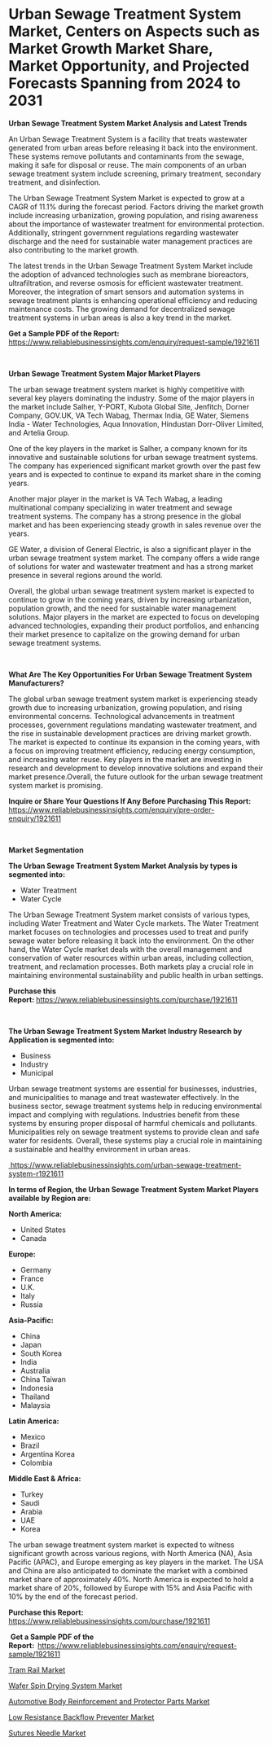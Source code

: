 <p><h1>Urban Sewage Treatment System Market, Centers on Aspects such as Market Growth Market Share, Market Opportunity, and Projected Forecasts Spanning from 2024 to 2031</h1></p><p><strong>Urban Sewage Treatment System Market Analysis and Latest Trends</strong></p>
<p><p>An Urban Sewage Treatment System is a facility that treats wastewater generated from urban areas before releasing it back into the environment. These systems remove pollutants and contaminants from the sewage, making it safe for disposal or reuse. The main components of an urban sewage treatment system include screening, primary treatment, secondary treatment, and disinfection.</p><p>The Urban Sewage Treatment System Market is expected to grow at a CAGR of 11.1% during the forecast period. Factors driving the market growth include increasing urbanization, growing population, and rising awareness about the importance of wastewater treatment for environmental protection. Additionally, stringent government regulations regarding wastewater discharge and the need for sustainable water management practices are also contributing to the market growth.</p><p>The latest trends in the Urban Sewage Treatment System Market include the adoption of advanced technologies such as membrane bioreactors, ultrafiltration, and reverse osmosis for efficient wastewater treatment. Moreover, the integration of smart sensors and automation systems in sewage treatment plants is enhancing operational efficiency and reducing maintenance costs. The growing demand for decentralized sewage treatment systems in urban areas is also a key trend in the market.</p></p>
<p><strong>Get a Sample PDF of the Report:&nbsp;</strong> <a href="https://www.reliablebusinessinsights.com/enquiry/request-sample/1921611">https://www.reliablebusinessinsights.com/enquiry/request-sample/1921611</a></p>
<p>&nbsp;</p>
<p><strong>Urban Sewage Treatment System Major Market Players</strong></p>
<p><p>The urban sewage treatment system market is highly competitive with several key players dominating the industry. Some of the major players in the market include Salher, Y-PORT, Kubota Global Site, Jenfitch, Dorner Company, GOV.UK, VA Tech Wabag, Thermax India, GE Water, Siemens India - Water Technologies, Aqua Innovation, Hindustan Dorr-Oliver Limited, and Artelia Group.</p><p>One of the key players in the market is Salher, a company known for its innovative and sustainable solutions for urban sewage treatment systems. The company has experienced significant market growth over the past few years and is expected to continue to expand its market share in the coming years.</p><p>Another major player in the market is VA Tech Wabag, a leading multinational company specializing in water treatment and sewage treatment systems. The company has a strong presence in the global market and has been experiencing steady growth in sales revenue over the years.</p><p>GE Water, a division of General Electric, is also a significant player in the urban sewage treatment system market. The company offers a wide range of solutions for water and wastewater treatment and has a strong market presence in several regions around the world.</p><p>Overall, the global urban sewage treatment system market is expected to continue to grow in the coming years, driven by increasing urbanization, population growth, and the need for sustainable water management solutions. Major players in the market are expected to focus on developing advanced technologies, expanding their product portfolios, and enhancing their market presence to capitalize on the growing demand for urban sewage treatment systems.</p></p>
<p>&nbsp;</p>
<p><strong>What Are The Key Opportunities For Urban Sewage Treatment System Manufacturers?</strong></p>
<p><p>The global urban sewage treatment system market is experiencing steady growth due to increasing urbanization, growing population, and rising environmental concerns. Technological advancements in treatment processes, government regulations mandating wastewater treatment, and the rise in sustainable development practices are driving market growth. The market is expected to continue its expansion in the coming years, with a focus on improving treatment efficiency, reducing energy consumption, and increasing water reuse. Key players in the market are investing in research and development to develop innovative solutions and expand their market presence.Overall, the future outlook for the urban sewage treatment system market is promising.</p></p>
<p><strong>Inquire or Share Your Questions If Any Before Purchasing This Report:</strong> <a href="https://www.reliablebusinessinsights.com/enquiry/pre-order-enquiry/1921611">https://www.reliablebusinessinsights.com/enquiry/pre-order-enquiry/1921611</a></p>
<p>&nbsp;</p>
<p><strong>Market Segmentation</strong></p>
<p><strong>The Urban Sewage Treatment System Market Analysis by types is segmented into:</strong></p>
<p><ul><li>Water Treatment</li><li>Water Cycle</li></ul></p>
<p><p>The Urban Sewage Treatment System market consists of various types, including Water Treatment and Water Cycle markets. The Water Treatment market focuses on technologies and processes used to treat and purify sewage water before releasing it back into the environment. On the other hand, the Water Cycle market deals with the overall management and conservation of water resources within urban areas, including collection, treatment, and reclamation processes. Both markets play a crucial role in maintaining environmental sustainability and public health in urban settings.</p></p>
<p><strong>Purchase this Report:&nbsp;</strong><a href="https://www.reliablebusinessinsights.com/purchase/1921611">https://www.reliablebusinessinsights.com/purchase/1921611</a></p>
<p>&nbsp;</p>
<p><strong>The Urban Sewage Treatment System Market Industry Research by Application is segmented into:</strong></p>
<p><ul><li>Business</li><li>Industry</li><li>Municipal</li></ul></p>
<p><p>Urban sewage treatment systems are essential for businesses, industries, and municipalities to manage and treat wastewater effectively. In the business sector, sewage treatment systems help in reducing environmental impact and complying with regulations. Industries benefit from these systems by ensuring proper disposal of harmful chemicals and pollutants. Municipalities rely on sewage treatment systems to provide clean and safe water for residents. Overall, these systems play a crucial role in maintaining a sustainable and healthy environment in urban areas.</p></p>
<p><a href="https://www.reliablebusinessinsights.com/urban-sewage-treatment-system-r1921611">&nbsp;https://www.reliablebusinessinsights.com/urban-sewage-treatment-system-r1921611</a></p>
<p><strong>In terms of Region, the Urban Sewage Treatment System Market Players available by Region are:</strong></p>
<p>
    <p> <strong> North America: </strong>
        <ul>
            <li>United States</li>
            <li>Canada</li>
        </ul>
        </p> 
    <p> <strong> Europe: </strong>
        <ul>
            <li>Germany</li>
            <li>France</li>
            <li>U.K.</li>
            <li>Italy</li>
            <li>Russia</li>
        </ul>
        </p> 
    <p> <strong> Asia-Pacific: </strong>
        <ul>
            <li>China</li>
            <li>Japan</li>
            <li>South Korea</li>
            <li>India</li>
            <li>Australia</li>
            <li>China Taiwan</li>
            <li>Indonesia</li>
            <li>Thailand</li>
            <li>Malaysia</li>
        </ul>
        </p> 
    <p> <strong> Latin America: </strong>
        <ul>
            <li>Mexico</li>
            <li>Brazil</li>
            <li>Argentina Korea</li>
            <li>Colombia</li>
        </ul>
        </p> 
    <p> <strong> Middle East & Africa: </strong>
        <ul>
            <li>Turkey</li>
            <li>Saudi</li>
            <li>Arabia</li>
            <li>UAE</li>
            <li>Korea</li>
        </ul>
    </p>
    </p>
<p><p>The urban sewage treatment system market is expected to witness significant growth across various regions, with North America (NA), Asia Pacific (APAC), and Europe emerging as key players in the market. The USA and China are also anticipated to dominate the market with a combined market share of approximately 40%. North America is expected to hold a market share of 20%, followed by Europe with 15% and Asia Pacific with 10% by the end of the forecast period.</p></p>
<p><strong>Purchase this Report: </strong><a href="https://www.reliablebusinessinsights.com/purchase/1921611">https://www.reliablebusinessinsights.com/purchase/1921611</a></p>
<p>&nbsp;<strong>Get a Sample PDF of the Report:&nbsp;&nbsp;</strong><a href="https://www.reliablebusinessinsights.com/enquiry/request-sample/1921611">https://www.reliablebusinessinsights.com/enquiry/request-sample/1921611</a></p>
<p><strong></strong></p>
<p><p><a href="https://www.linkedin.com/pulse/tram-rail-market-research-report-includes-analysis-size-share-olpke?trackingId=zcoBwF46RZu47Ge7lw9D6g%3D%3D">Tram Rail Market</a></p><p><a href="https://github.com/brendafegmorris532/Market-Research-Report-List-2/blob/main/wafer-spin-drying-system-market.md">Wafer Spin Drying System Market</a></p><p><a href="https://www.linkedin.com/pulse/automotive-body-reinforcement-protector-parts-market-emerging-t3mce?trackingId=LCWojLUUTi%2BXmyEzwRfzFg%3D%3D">Automotive Body Reinforcement and Protector Parts Market</a></p><p><a href="https://github.com/LarryPearsongXXfvf/Market-Research-Report-List-1/blob/main/low-resistance-backflow-preventer-market.md">Low Resistance Backflow Preventer Market</a></p><p><a href="https://issuu.com/reportprime-2/docs/sutures-needle-market-size-2030.pptx">Sutures Needle Market</a></p></p>